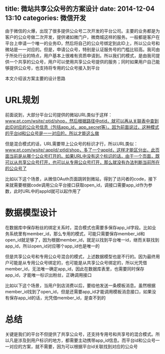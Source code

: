 title: 微站共享公众号的方案设计
date: 2014-12-04 13:10
categories: 微信开发
---
由于微信的火爆，出现了很多提供公众号二次开发的平台公司。主要的业务都是为客户的公众号做二次开发，提供诸如微门户，微商城这样的服务。一般都是客户在平台上申请一个唯一的业务ID，然后将自己的公众号绑定到此ID上，所以公众号和微站是一一对应的。但是，申请公众号，特别是认证服务号的门槛比较高。我司由于所处行业的特点，用户基本上很难有资质申请到。所以我们的模式，是由我司提供一个共享的公众号，用户可以使用共享公众号提供的服务；同时如果用户自己能够提供公众号，也支持将专用的公众号接入到平台

本文介绍该方案主要的设计思路
<!--more-->

# URL规划

前面说到，大部分平台公司提供的微站URL类似于这样：www.pt.com/wsite/:ptid/shop，然后根据路径中ptid，就可以再从关联表中查到此ID对应的公众号信息（包括app_id，app_secret等）。因为前面说过，这种模式的平台id和公众号是一一对应的，所以才能这么做

但是混合模式的话，URL需要带上公众号的标识才行，所以URL类似：www.pt.com/wsite/:appId/:ptId/shop，多了一个appId，这样才能区分出，此页面当前是从哪个公众号打开的。如果URL中没有这个标识的话，由于一个页面，既可以从共享公众号打开，也可以从专用公众号打开，那么就没有办法判断当前所在的公众号了

比如以下这个场景，从微信OAuth页面跳转到微站，得到了访问者的code，接下来就需要根据code调用公众平台接口获取open_id，调接口需要app_id作为参数，此时URL中的appId就可以起作用了

# 数据模型设计

在数据库中保存粉丝的绑定关系时，混合模式也需要多保存app_id字段。比如业务系统里有member_id，那么专用的模式，可能只需要保存member_id和open_id就足够了，因为根据member_id，就足以找到平台唯一id，继而关联找到app_id，所以open_id对应哪个app_id也是唯一的

但是共享公众号和专用公众号混合的模式，上述数据模型也是不行的。因为最终用户可能是从专用公众号绑定的，也可能是从共享公众号绑定的，所以光凭借member_id，无法唯一确定app_id，因此在数据库表里，也需要同时保存app_id，才能唯一标识出粉丝，正确调用接口

比如以下这个场景，当用户到店消费以后，要给他发送一条模板消息。虽然根据member_id找到了open_id，但是还需要app_id才能调用模板消息接口，如果没有保存app_id的话，光凭借member_id，是查不到的

# 总结

关键是我们的平台不但提供了共享公众号，还支持专用号和共享号的混合模式。所以凡是涉及到用户标识的地方，都需要主动携带app_id信息。而平台id和公众号一一对应的方案，就不需要，因为可以根据平台id关联找到对应的公众号